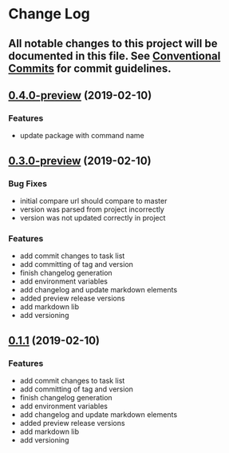 # Change Log

All notable changes to this project will be documented in this file. See [Conventional Commits](https://conventionalcommits.org) for commit guidelines.
---


<a name="0.4.0-preview"></a>
## [0.4.0-preview](https://github.com/ubiety/Ubiety.ConventionalVersion/compare/v0.3.0-preview...v0.4.0-preview/) (2019-02-10)

### Features

  * update package with command name


## [0.3.0-preview](https://github.com/ubiety/Ubiety.ConventionalVersion/compare/v0.2.0-preview...v0.3.0-preview/) (2019-02-10)

### Bug Fixes

  * initial compare url should compare to master
  * version was parsed from project incorrectly
  * version was not updated correctly in project

### Features

  * add commit changes to task list
  * add committing of tag and version
  * finish changelog generation
  * add environment variables
  * add changelog and update markdown elements
  * added preview release versions
  * add markdown lib
  * add versioning


## [0.1.1](https://github.com/ubiety/Ubiety.ConventionalVersion/compare/...v0.1.1/) (2019-02-10)

### Features

  * add commit changes to task list
  * add committing of tag and version
  * finish changelog generation
  * add environment variables
  * add changelog and update markdown elements
  * added preview release versions
  * add markdown lib
  * add versioning

